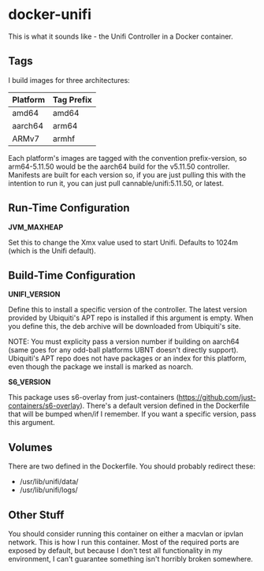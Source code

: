# docker-unifi

This is what it sounds like - the Unifi Controller in a Docker container.

## Tags

I build images for three architectures:

| Platform | Tag Prefix |
| -------- | ---------- |
| amd64 | amd64 |
| aarch64 | arm64 |
| ARMv7 | armhf |

Each platform's images are tagged with the convention prefix-version, so arm64-5.11.50 would be the aarch64 build for the v5.11.50 controller. Manifests are built for each version so, if you are just pulling this with the intention to run it, you can just pull cannable/unifi:5.11.50, or latest.

## Run-Time Configuration

**JVM_MAXHEAP**

Set this to change the Xmx value used to start Unifi. Defaults to 1024m (which is the Unifi default).

## Build-Time Configuration

**UNIFI_VERSION**

Define this to install a specific version of the controller. The latest version provided by Ubiquiti's APT repo is installed if this argument is empty. When you define this, the deb archive will be downloaded from Ubiquiti's site.

NOTE: You must explicity pass a version number if building on aarch64 (same goes for any odd-ball platforms UBNT doesn't directly support). Ubiquiti's APT repo does not have packages or an index for this platform, even though the package we install is marked as noarch.

**S6_VERSION**

This package uses s6-overlay from just-containers (<https://github.com/just-containers/s6-overlay>). There's a default version defined in the Dockerfile that will be bumped when/if I remember. If you want a specific version, pass this argument.

## Volumes

There are two defined in the Dockerfile. You should probably redirect these:

* /usr/lib/unifi/data/
* /usr/lib/unifi/logs/

## Other Stuff

You should consider running this container on either a macvlan or ipvlan network. This is how I run this container. Most of the required ports are exposed by default, but because I don't test all functionality in my environment, I can't guarantee something isn't horribly broken somewhere.
